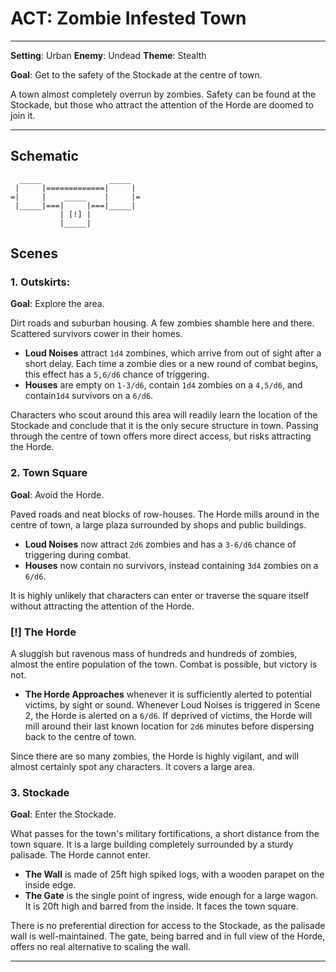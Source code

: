 # ACT: Zombie Infested Town

---

**Setting**:    Urban
**Enemy**:      Undead
**Theme**:      Stealth

**Goal**: Get to the safety of the Stockade at the centre of town.

A town almost completely overrun by zombies. Safety can be found at the Stockade, but
those who attract the attention of the Horde are doomed to join it.

---

## Schematic

      _____               _____
     |     |=============|     |
    =|     |    _____    |     |=
     |_____|===|     |===|_____|
               | [!] |
               |_____|


## Scenes

### 1. Outskirts:

**Goal**: Explore the area.

Dirt roads and suburban housing. A few zombies shamble here and there. Scattered
survivors cower in their homes.

- **Loud Noises** attract `1d4` zombines, which arrive from out of sight after a short
  delay. Each time a zombie dies or a new round of combat begins, this effect has a
  `5,6/d6` chance of triggering.
- **Houses** are empty on `1-3/d6`, contain `1d4` zombies on a `4,5/d6`, and
  contain`1d4` survivors on a `6/d6`.

Characters who scout around this area will readily learn the location of the Stockade
and conclude that it is the only secure structure in town. Passing through the centre of
town offers more direct access, but risks attracting the Horde.

### 2. Town Square

**Goal**: Avoid the Horde.

Paved roads and neat blocks of row-houses. The Horde mills around in the centre of town,
a large plaza surrounded by shops and public buildings.

- **Loud Noises** now attract `2d6` zombies and has a `3-6/d6` chance of triggering
  during combat.
- **Houses** now contain no survivors, instead containing `3d4` zombies on a `6/d6`.

It is highly unlikely that characters can enter or traverse the square itself without
attracting the attention of the Horde.

### [!] The Horde

A sluggish but ravenous mass of hundreds and hundreds of zombies, almost the entire
population of the town. Combat is possible, but victory is not.

- **The Horde Approaches** whenever it is sufficiently alerted to potential victims, by
  sight or sound.  Whenever Loud Noises is triggered in Scene 2, the Horde is alerted on
  a `6/d6`. If deprived of victims, the Horde will mill around their last known location
  for `2d6` minutes before dispersing back to the centre of town.

Since there are so many zombies, the Horde is highly vigilant, and will almost certainly
spot any characters. It covers a large area.

### 3. Stockade

**Goal**: Enter the Stockade.

What passes for the town's military fortifications, a short distance from the town
square. It is a large building completely surrounded by a sturdy palisade. The Horde
cannot enter.

- **The Wall** is made of 25ft high spiked logs, with a wooden parapet on the inside
  edge.
- **The Gate** is the single point of ingress, wide enough for a large wagon. It is 20ft
  high and barred from the inside. It faces the town square.

There is no preferential direction for access to the Stockade, as the palisade wall is
well-maintained. The gate, being barred and in full view of the Horde, offers no real
alternative to scaling the wall.

---
